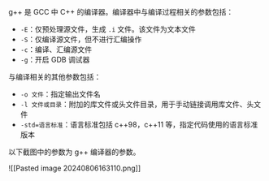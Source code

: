 g++ 是 GCC 中 C++ 的编译器。编译器中与编译过程相关的参数包括：
* `-E`：仅预处理源文件，生成 `.i` 文件。该文件为文本文件
* `-S`：仅编译源文件，但不进行汇编操作
* `-c`：编译、汇编源文件
* `-g`：开启 GDB 调试器

与编译相关的其他参数包括：
* `-o 文件`：指定输出文件名
* `-l 文件或目录`：附加的库文件或头文件目录，用于手动链接调用库文件、头文件
* `-std=语言标准`：语言标准包括 c++98，c++11 等，指定代码使用的语言标准版本

以下截图中的参数为 g++ 编译器的参数。

![[Pasted image 20240806163110.png]]
